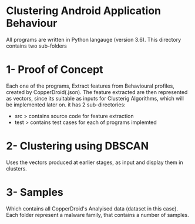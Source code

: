 # Clustering Android Application Behaviour
All programs are written in Python langauge (version 3.6). 
This directory contains two sub-folders

# 1- Proof of Concept
Each one of the programs, Extract features from Behavioural profiles, created by CopperDroid(.json). 
The feature extracted are then represented as vectors, since its suitable as inputs for  Clusterig Algorithms, which will be implemented later on.
it has 2 sub-directories:
* src > contains source code for feature extraction
* test > contains test cases for each of programs implemted

# 2- Clustering using DBSCAN 
Uses the vectors produced at earlier stages, as input and display them in clusters.

# 3- Samples
Which contains all CopperDroid's Analyised data (dataset in this case).
Each folder represent a malware family, that contains a number of samples. 
